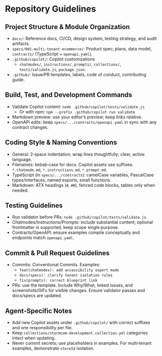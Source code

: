 # Repository Guidelines

## Project Structure & Module Organization
- `docs/`: Reference docs, CI/CD, design system, testing strategy, and audit artifacts.
- `specs/001-multi-tenant-ecommerce/`: Product spec, plans, data model, `contracts/` (TypeScript + `openapi.yaml`).
- `.github/copilot/`: Copilot customizations
  - `chatmodes/`, `instructions/`, `prompts/`, `collections/`, `tests/validate.js`, `package.json`.
- `.github/`: Issue/PR templates, labels, code of conduct, contributing guide.

## Build, Test, and Development Commands
- Validate Copilot content: `node .github/copilot/tests/validate.js`
  - Or with npm: `npm --prefix .github/copilot run validate`
- Markdown preview: use your editor’s preview; keep links relative.
- OpenAPI edits: keep `specs/.../contracts/openapi.yaml` in sync with any contract changes.

## Coding Style & Naming Conventions
- General: 2‑space indentation; wrap lines thoughtfully; clear, active language.
- Filenames: kebab‑case for docs. Copilot assets use suffixes: `*.chatmode.md`, `*.instructions.md`, `*.prompt.md`.
- TypeScript (in `specs/.../contracts`): camelCase variables, PascalCase types/interfaces, named exports, small functions.
- Markdown: ATX headings (`#`, `##`), fenced code blocks, tables only when needed.

## Testing Guidelines
- Run validator before PRs: `node .github/copilot/tests/validate.js`.
- Chatmodes/Instructions/Prompts: include substantial content; optional frontmatter is supported; keep scope single‑purpose.
- Contracts/OpenAPI: ensure examples compile conceptually and endpoints match `openapi.yaml`.

## Commit & Pull Request Guidelines
- Commits: Conventional Commits. Examples:
  - `feat(chatmodes): add accessibility expert mode`
  - `docs(specs): clarify tenant isolation rules`
  - `fix(prompts): correct blueprint link`
- PRs: use the template. Include Why/What, linked issues, and screenshots/GIFs for visible changes. Ensure validator passes and docs/specs are updated.

## Agent‑Specific Notes
- Add new Copilot assets under `.github/copilot/` with correct suffixes and one responsibility per file.
- Keep `collections/stormcom-development.collection.yml` categories intact when updating.
- Never commit secrets; use placeholders in examples. For multi‑tenant examples, demonstrate `storeId` isolation.

